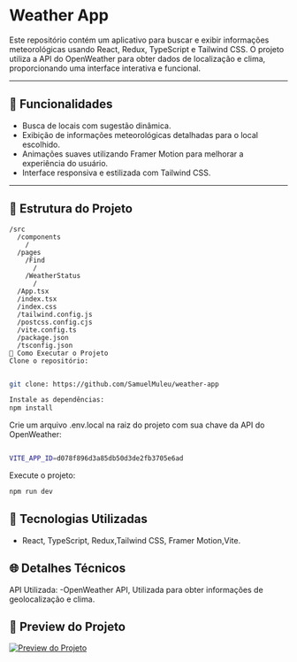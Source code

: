 # Weather App

Este repositório contém um aplicativo para buscar e exibir informações meteorológicas usando React, Redux, TypeScript e Tailwind CSS. O projeto utiliza a API do OpenWeather para obter dados de localização e clima, proporcionando uma interface interativa e funcional.

---

## 🌟 **Funcionalidades**

- Busca de locais com sugestão dinâmica.
- Exibição de informações meteorológicas detalhadas para o local escolhido.
- Animações suaves utilizando Framer Motion para melhorar a experiência do usuário.
- Interface responsiva e estilizada com Tailwind CSS.

---

## 📁 **Estrutura do Projeto**

```plaintext
/src
  /components
    /
  /pages
    /Find
      /
    /WeatherStatus
      /
  /App.tsx
  /index.tsx
  /index.css
  /tailwind.config.js
  /postcss.config.cjs
  /vite.config.ts
  /package.json
  /tsconfig.json
🚀 Como Executar o Projeto
Clone o repositório:
```
```bash

git clone: https://github.com/SamuelMuleu/weather-app
```
```bash
Instale as dependências:
npm install
```
Crie um arquivo .env.local na raiz do projeto com sua chave da API do OpenWeather:

```bash

VITE_APP_ID=d078f896d3a85db50d3de2fb3705e6ad
```

Execute o projeto:

```bash
npm run dev
```


## 🔧 Tecnologias Utilizadas
- React, TypeScript, Redux,Tailwind CSS, Framer Motion,Vite.

## 🌐 Detalhes Técnicos
API Utilizada:
-OpenWeather API, Utilizada para obter informações de geolocalização e clima.
## 📸 Preview do Projeto
[![Preview do Projeto](https://i.imgur.com/GAWuRis.png)](https://i.imgur.com/GAWuRis.png)
